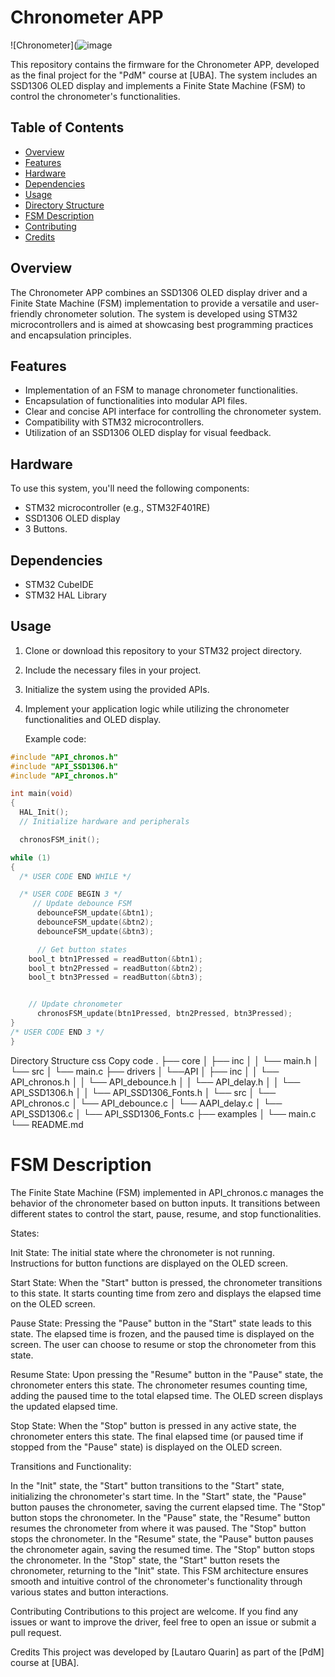 # Chronometer APP 

![Chronometer](![image](https://github.com/lautiq/PdM_workspace/assets/110248182/9d09d5b7-bcfd-4295-9b74-b4dfacc27400)

This repository contains the firmware for the Chronometer APP, developed as the final project for the "PdM" course at [UBA]. The system includes an SSD1306 OLED display and implements a Finite State Machine (FSM) to control the chronometer's functionalities.

## Table of Contents

- [Overview](#overview)
- [Features](#features)
- [Hardware](#hardware)
- [Dependencies](#dependencies)
- [Usage](#usage)
- [Directory Structure](#directory-structure)
- [FSM Description](#fsm-description)
- [Contributing](#contributing)
- [Credits](#credits)

## Overview

The Chronometer APP combines an SSD1306 OLED display driver and a Finite State Machine (FSM) implementation to provide a versatile and user-friendly chronometer solution. The system is developed using STM32 microcontrollers and is aimed at showcasing best programming practices and encapsulation principles.

## Features

- Implementation of an FSM to manage chronometer functionalities.
- Encapsulation of functionalities into modular API files.
- Clear and concise API interface for controlling the chronometer system.
- Compatibility with STM32 microcontrollers.
- Utilization of an SSD1306 OLED display for visual feedback.

## Hardware

To use this system, you'll need the following components:

- STM32 microcontroller (e.g., STM32F401RE)
- SSD1306 OLED display
- 3 Buttons.

## Dependencies

- STM32 CubeIDE
- STM32 HAL Library

## Usage

1. Clone or download this repository to your STM32 project directory.
2. Include the necessary files in your project.
3. Initialize the system using the provided APIs.
4. Implement your application logic while utilizing the chronometer functionalities and OLED display.

   Example code:
```c
#include "API_chronos.h"
#include "API_SSD1306.h"
#include "API_chronos.h"

int main(void)
{
  HAL_Init();
  // Initialize hardware and peripherals

  chronosFSM_init();

while (1)
{
  /* USER CODE END WHILE */

  /* USER CODE BEGIN 3 */
	 // Update debounce FSM
	  debounceFSM_update(&btn1);
	  debounceFSM_update(&btn2);
	  debounceFSM_update(&btn3);

	  // Get button states
    bool_t btn1Pressed = readButton(&btn1);
    bool_t btn2Pressed = readButton(&btn2);
    bool_t btn3Pressed = readButton(&btn3);


    // Update chronometer
	  chronosFSM_update(btn1Pressed, btn2Pressed, btn3Pressed);
}
/* USER CODE END 3 */
}
 ```

Directory Structure
css
Copy code
.
├── core
│      ├── inc
│      │     └── main.h
│      └── src
│            └── main.c
├── drivers
│   └──API
│      ├── inc
│      │     └── API_chronos.h
│      │     └── API_debounce.h
│      │     └── API_delay.h
│      │     └── API_SSD1306.h
│      │     └── API_SSD1306_Fonts.h
│      └── src
│            └── API_chronos.c
│            └── API_debounce.c
│            └── AAPI_delay.c
│            └── API_SSD1306.c
│            └── API_SSD1306_Fonts.c
├── examples
│   └── main.c
└── README.md  



# FSM Description
The Finite State Machine (FSM) implemented in API_chronos.c manages the behavior of the chronometer based on button inputs. It transitions between different states to control the start, pause, resume, and stop functionalities.

States:

Init State: The initial state where the chronometer is not running. Instructions for button functions are displayed on the OLED screen.

Start State: When the "Start" button is pressed, the chronometer transitions to this state. It starts counting time from zero and displays the elapsed time on the OLED screen.

Pause State: Pressing the "Pause" button in the "Start" state leads to this state. The elapsed time is frozen, and the paused time is displayed on the screen. The user can choose to resume or stop the chronometer from this state.

Resume State: Upon pressing the "Resume" button in the "Pause" state, the chronometer enters this state. The chronometer resumes counting time, adding the paused time to the total elapsed time. The OLED screen displays the updated elapsed time.

Stop State: When the "Stop" button is pressed in any active state, the chronometer enters this state. The final elapsed time (or paused time if stopped from the "Pause" state) is displayed on the OLED screen.

Transitions and Functionality:

In the "Init" state, the "Start" button transitions to the "Start" state, initializing the chronometer's start time.
In the "Start" state, the "Pause" button pauses the chronometer, saving the current elapsed time. The "Stop" button stops the chronometer.
In the "Pause" state, the "Resume" button resumes the chronometer from where it was paused. The "Stop" button stops the chronometer.
In the "Resume" state, the "Pause" button pauses the chronometer again, saving the resumed time. The "Stop" button stops the chronometer.
In the "Stop" state, the "Start" button resets the chronometer, returning to the "Init" state.
This FSM architecture ensures smooth and intuitive control of the chronometer's functionality through various states and button interactions.

Contributing
Contributions to this project are welcome. If you find any issues or want to improve the driver, feel free to open an issue or submit a pull request.

Credits
This project was developed by [Lautaro Quarin] as part of the [PdM] course at [UBA].
